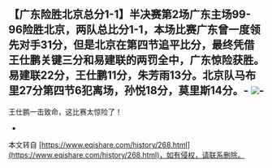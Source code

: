 **【广东险胜北京总分1-1】半决赛第2场广东主场99-96险胜北京，两队总比分1-1，本场比赛广东曾一度领先对手31分，但是北京在第四节追平比分，最终凭借王仕鹏关键三分和易建联的两罚全中，广东惊险获胜。易建联22分，王仕鹏11分，朱芳雨13分。北京队马布里27分第四节6犯离场，孙悦18分，莫里斯14分。**-
![](http://ww3.sinaimg.cn/bmiddle/67972e52tw1ee6ddpw71jg208c04kx6q.gif)-
-
王仕鹏一击致命，这比赛太惊险了！

-

本文转自 [https://www.eqishare.com/history/268.html](https://www.eqishare.com/history/268.html)，如有侵权，请联系删除。